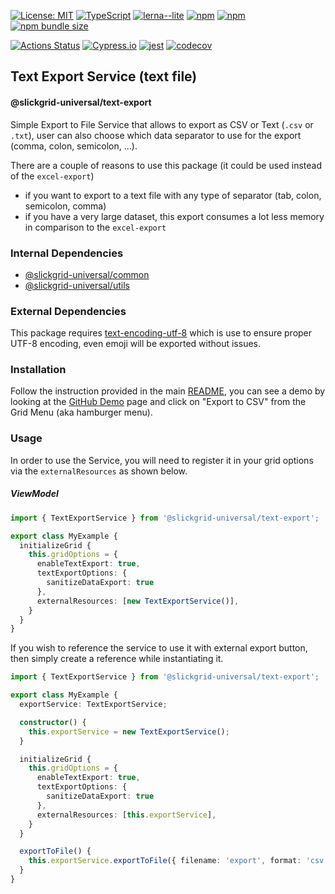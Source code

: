 [![License: MIT](https://img.shields.io/badge/License-MIT-yellow.svg)](https://opensource.org/licenses/MIT)
[![TypeScript](https://img.shields.io/badge/%3C%2F%3E-TypeScript-%230074c1.svg)](http://www.typescriptlang.org/)
[![lerna--lite](https://img.shields.io/badge/maintained%20with-lerna--lite-e137ff)](https://github.com/ghiscoding/lerna-lite)
[![npm](https://img.shields.io/npm/v/@slickgrid-universal/text-export.svg)](https://www.npmjs.com/package/@slickgrid-universal/text-export)
[![npm](https://img.shields.io/npm/dy/@slickgrid-universal/text-export)](https://www.npmjs.com/package/@slickgrid-universal/text-export)
[![npm bundle size](https://img.shields.io/bundlephobia/minzip/@slickgrid-universal/text-export?color=success&label=gzip)](https://bundlephobia.com/result?p=@slickgrid-universal/text-export)

[![Actions Status](https://github.com/ghiscoding/slickgrid-universal/workflows/CI%20Build/badge.svg)](https://github.com/ghiscoding/slickgrid-universal/actions)
[![Cypress.io](https://img.shields.io/badge/tested%20with-Cypress-04C38E.svg)](https://www.cypress.io/)
[![jest](https://jestjs.io/img/jest-badge.svg)](https://github.com/facebook/jest)
[![codecov](https://codecov.io/gh/ghiscoding/slickgrid-universal/branch/master/graph/badge.svg)](https://codecov.io/gh/ghiscoding/slickgrid-universal)

## Text Export Service (text file)
#### @slickgrid-universal/text-export

Simple Export to File Service that allows to export as CSV or Text (`.csv` or `.txt`), user can also choose which data separator to use for the export (comma, colon, semicolon, ...).

There are a couple of reasons to use this package (it could be used instead of the `excel-export`)
- if you want to export to a text file with any type of separator (tab, colon, semicolon, comma)
- if you have a very large dataset, this export consumes a lot less memory in comparison to the `excel-export`

### Internal Dependencies
- [@slickgrid-universal/common](https://github.com/ghiscoding/slickgrid-universal/tree/master/packages/common)
- [@slickgrid-universal/utils](https://github.com/ghiscoding/slickgrid-universal/tree/master/packages/utils)

### External Dependencies
This package requires [text-encoding-utf-8](https://www.npmjs.com/package/text-encoding-utf-8) which is use to ensure proper UTF-8 encoding, even emoji will be exported without issues.

### Installation
Follow the instruction provided in the main [README](https://github.com/ghiscoding/slickgrid-universal#installation), you can see a demo by looking at the [GitHub Demo](https://ghiscoding.github.io/slickgrid-universal) page and click on "Export to CSV" from the Grid Menu (aka hamburger menu).

### Usage
In order to use the Service, you will need to register it in your grid options via the `externalResources` as shown below.

##### ViewModel
```ts
import { TextExportService } from '@slickgrid-universal/text-export';

export class MyExample {
  initializeGrid {
    this.gridOptions = {
      enableTextExport: true,
      textExportOptions: {
        sanitizeDataExport: true
      },
      externalResources: [new TextExportService()],
    }
  }
}
```

If you wish to reference the service to use it with external export button, then simply create a reference while instantiating it.
```ts
import { TextExportService } from '@slickgrid-universal/text-export';

export class MyExample {
  exportService: TextExportService;

  constructor() {
    this.exportService = new TextExportService();
  }

  initializeGrid {
    this.gridOptions = {
      enableTextExport: true,
      textExportOptions: {
        sanitizeDataExport: true
      },
      externalResources: [this.exportService],
    }
  }

  exportToFile() {
    this.exportService.exportToFile({ filename: 'export', format: 'csv' });
  }
}
```
